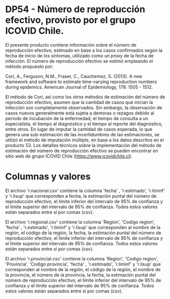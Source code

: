 # DP54 - Número de reproducción efectivo, provisto por el grupo ICOVID Chile.

El presente producto contiene información sobre el número de reproducción efectivo, estimado en base a los casos confirmados según la fecha de inicio de los síntomas, utilizado como un proxy de la fecha de infección. El número de reproducción efectivo se estimó empleando el método propuesto por:

Cori, A., Ferguson, N.M., Fraser, C., Cauchemez, S. (2013). A new framework and software to estimate time-varying reproduction numbers during epidemics. American Journal of Epidemiology, 178: 1505 - 1512.

El método de Cori, así como los otros métodos de estimación del número de reproducción efectivo, asumen que la cantidad de casos que inician la infección son completamente observados. Sin embargo, la observación de casos nuevos generalmente está sujeta a demoras o rezagos debido al periodo de incubación de la enfermedad, el tiempo de consulta a un especialista, el tiempo al diagnóstico y el tiempo al reporte del diagnóstico, entre otros. En lugar de imputar la cantidad de casos esperada, lo que genera una sub-estimación de las incertidumbres de las estimaciones, se utilizó el método de imputación múltiple, en base a los datos descritos en el producto 53.  Los detalles técnicos sobre la implementación del método de estimación del número de reproducción efectivo se pueden encontrar en sitio web de grupo ICOVID Chile (https://www.icovidchile.cl).

# Columnas y valores
El archivo 'r.nacional.csv' contiene la columna 'fecha' , 'r.estimado', 'r.liminf' y 'r.lisup'  que corresponden a fecha, la estimación puntal del número de reproducción efectivo,
el límite inferior del intervalo de 95% de confianza y el límite superior del intervalo de 95% de confianza. Todos estos valores están separados entre sí por comas (csv).

El archivo 'r.regional.csv' contiene la columna  'Region', 'Codigo region', 'fecha' , 'r.estimado', 'r.liminf' y 'r.lisup'  que corresponden al nombre de la región, el código de la región, la fecha, la estimación puntal del número de reproducción efectivo,  el límite inferior del intervalo de 95% de confianza y el límite superior del intervalo de 95% de confianza. Todos estos valores están separados entre sí por comas (csv).

El archivo 'r.provincial.csv' contiene la columna   'Region', 'Codigo region', 'Provincia', 'Codigo provincia', 'fecha' , 'r.estimado', 'r.liminf' y 'r.lisup'  que corresponden al nombre de la región, el código de la región, el nombre de la provincia, el número de la provincia, la fecha, la estimación puntal del número de reproducción efectivo,  el límite inferior del intervalo de 95% de confianza y el límite superior del intervalo de 95% de confianza. Todos estos valores están separados entre sí por comas (csv).